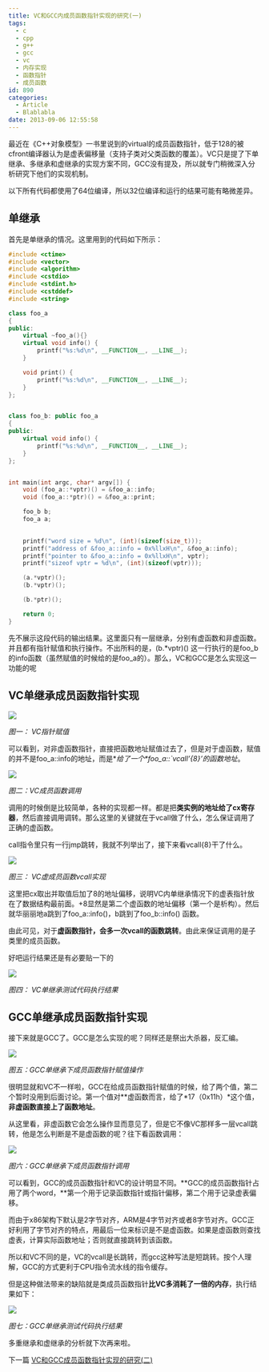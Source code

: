 ```yaml
---
title: VC和GCC内成员函数指针实现的研究(一)
tags:
  - c
  - cpp
  - g++
  - gcc
  - vc
  - 内存实现
  - 函数指针
  - 成员函数
id: 890
categories:
  - Article
  - Blablabla
date: 2013-09-06 12:55:58
---
```


最近在《C++对象模型》一书里说到的virtual的成员函数指针，低于128的被cfront编译器认为是虚表偏移量（支持子类对父类函数的覆盖）。VC只是提了下单继承、多继承和虚继承的实现方案不同，GCC没有提及，所以就专门稍微深入分析研究下他们的实现机制。

以下所有代码都使用了64位编译，所以32位编译和运行的结果可能有略微差异。

## 单继承
首先是单继承的情况。这里用到的代码如下所示： 

```cpp
#include <ctime>
#include <vector>
#include <algorithm>
#include <cstdio>
#include <stdint.h>
#include <cstddef>
#include <string>

class foo_a
{
public:
    virtual ~foo_a(){}
    virtual void info() {
        printf("%s:%d\n", __FUNCTION__, __LINE__);
    }

    void print() {
        printf("%s:%d\n", __FUNCTION__, __LINE__);
    }
};


class foo_b: public foo_a
{
public:
    virtual void info() {
        printf("%s:%d\n", __FUNCTION__, __LINE__);
    }
};


int main(int argc, char* argv[]) {
    void (foo_a::*vptr)() = &foo_a::info;
    void (foo_a::*ptr)() = &foo_a::print;

    foo_b b;
    foo_a a;

    
    printf("word size = %d\n", (int)(sizeof(size_t)));
    printf("address of &foo_a::info = 0x%llxH\n", &foo_a::info);
    printf("pointer to &foo_a::info = 0x%llxH\n", vptr);
    printf("sizeof vptr = %d\n", (int)(sizeof(vptr)));

    (a.*vptr)();
    (b.*vptr)();

    (b.*ptr)();

    return 0;
}
```

先不展示这段代码的输出结果。这里面只有一层继承，分别有虚函数和非虚函数。并且都有指针赋值和执行操作。不出所料的是，(b.*vptr)() 这一行执行的是foo_b的info函数（虽然赋值的时候给的是foo_a的）。那么，VC和GCC是怎么实现这一功能的呢

## VC单继承成员函数指针实现

![](p890_img1.png)

*图一： VC指针赋值*

可以看到，对非虚函数指针，直接把函数地址赋值过去了，但是对于虚函数，赋值的并不是foo_a::info的地址，而是**给了一个*foo_a::`vcall&rsquo;{8}&rsquo;*的函数地址**。

![](p890_img2.png)

*图二：VC成员函数调用*

调用的时候倒是比较简单，各种的实现都一样。都是把**类实例的地址给了cx寄存器**，然后直接调用调转。那么这里的关键就在于vcall做了什么，怎么保证调用了正确的虚函数。

call指令里只有一行jmp跳转，我就不列举出了，接下来看vcall{8}干了什么。

![](p890_img3.png)

*图三： VC虚成员函数vcall实现*

这里把cx取出并取值后加了8的地址偏移，说明VC内单继承情况下的虚表指针放在了数据结构最前面。+8显然是第二个虚函数的地址偏移（第一个是析构）。然后就华丽丽地a跳到了foo_a::info()，b跳到了foo_b::info() 函数。

由此可见，对于**虚函数指针，会多一次vcall的函数跳转**。由此来保证调用的是子类里的成员函数。

好吧运行结果还是有必要贴一下的

![](p890_img4.png)

*图四： VC单继承测试代码执行结果*

## GCC单继承成员函数指针实现

接下来就是GCC了。GCC是怎么实现的呢？同样还是祭出大杀器，反汇编。

![](p890_img5.png)

*图五：GCC单继承下成员函数指针赋值操作*

很明显就和VC不一样啦，GCC在给成员函数指针赋值的时候，给了两个值，第二个暂时没用到后面讨论。第一个值对**虚函数而言，给了*17（0x11h）*这个值，**非虚函数直接上了函数地址**。

从这里看，非虚函数它会怎么操作显而意见了，但是它不像VC那样多一层vcall跳转，他是怎么判断是不是虚函数的呢？往下看函数调用：

![](p890_img6.png)

*图六：GCC单继承下成员函数指针调用*

可以看到，GCC的成员函数指针和VC的设计明显不同。**GCC的成员函数指针占用了两个word，**第一个用于记录函数指针或指针偏移，第二个用于记录虚表偏移。

而由于x86架构下默认是2字节对齐，ARM是4字节对齐或者8字节对齐。GCC正好利用了字节对齐的特点，用最后一位来标识是不是虚函数。如果是虚函数则查找虚表，计算实际函数地址；否则就直接跳转到该函数。

所以和VC不同的是，VC的vcall是长跳转，而gcc这种写法是短跳转。按个人理解，GCC的方式更利于CPU指令流水线的指令缓存。

但是这种做法带来的缺陷就是类成员函数指针**比VC多消耗了一倍的内存**，执行结果如下：

![](p890_img7.png)

*图七：GCC单继承测试代码执行结果*

多重继承和虚继承的分析就下次再来啦。

下一篇&nbsp;[VC和GCC成员函数指针实现的研究(二)](http://www.owent.net/?p=896)